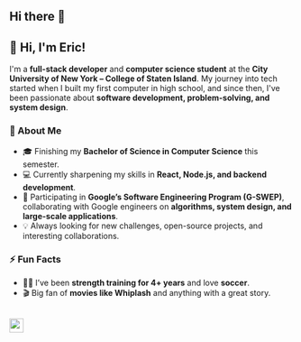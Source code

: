## Hi there 👋

## 👋 Hi, I'm Eric!
I'm a **full-stack developer** and **computer science student** at the **City University of New York – College of Staten Island**. My journey into tech started when I built my first computer in high school, and since then, I've been passionate about **software development, problem-solving, and system design**.  
### 🚀 About Me  
- 🎓 Finishing my **Bachelor of Science in Computer Science** this semester.  
- 💻 Currently sharpening my skills in **React, Node.js, and backend development**.  
- 🔬 Participating in **Google’s Software Engineering Program (G-SWEP)**, collaborating with Google engineers on **algorithms, system design, and large-scale applications**.  
- 💡 Always looking for new challenges, open-source projects, and interesting collaborations.  

### ⚡ Fun Facts  
- 🏋️‍♂️ I’ve been **strength training for 4+ years** and love **soccer**.  
- 🎬 Big fan of **movies like Whiplash** and anything with a great story.  


<br />

<a href="https://www.linkedin.com/in/eric-zwierzynski/">
  <img src="https://img.shields.io/badge/linkedin-0077B5?style=for-the-badge&labelColor=0077B5" height="25">
</a>
